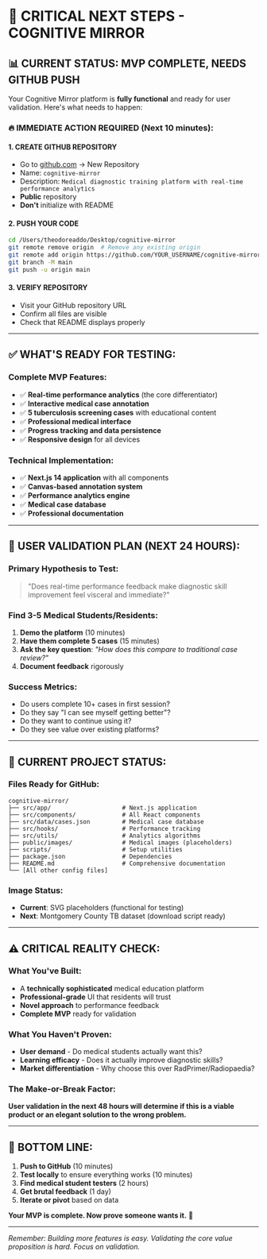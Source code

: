 # 🚨 CRITICAL NEXT STEPS - COGNITIVE MIRROR

## 📊 CURRENT STATUS: MVP COMPLETE, NEEDS GITHUB PUSH

Your Cognitive Mirror platform is **fully functional** and ready for user validation. Here's what needs to happen:

### 🔥 IMMEDIATE ACTION REQUIRED (Next 10 minutes):

#### 1. **CREATE GITHUB REPOSITORY**
- Go to [github.com](https://github.com) → New Repository
- Name: `cognitive-mirror`
- Description: `Medical diagnostic training platform with real-time performance analytics`
- **Public** repository
- **Don't** initialize with README

#### 2. **PUSH YOUR CODE**
```bash
cd /Users/theodoreaddo/Desktop/cognitive-mirror
git remote remove origin  # Remove any existing origin
git remote add origin https://github.com/YOUR_USERNAME/cognitive-mirror.git
git branch -M main
git push -u origin main
```

#### 3. **VERIFY REPOSITORY**
- Visit your GitHub repository URL
- Confirm all files are visible
- Check that README displays properly

---

## ✅ WHAT'S READY FOR TESTING:

### **Complete MVP Features:**
- ✅ **Real-time performance analytics** (the core differentiator)
- ✅ **Interactive medical case annotation**
- ✅ **5 tuberculosis screening cases** with educational content
- ✅ **Professional medical interface**
- ✅ **Progress tracking and data persistence**
- ✅ **Responsive design** for all devices

### **Technical Implementation:**
- ✅ **Next.js 14 application** with all components
- ✅ **Canvas-based annotation system**
- ✅ **Performance analytics engine**
- ✅ **Medical case database**
- ✅ **Professional documentation**

---

## 🎯 USER VALIDATION PLAN (NEXT 24 HOURS):

### **Primary Hypothesis to Test:**
> "Does real-time performance feedback make diagnostic skill improvement feel visceral and immediate?"

### **Find 3-5 Medical Students/Residents:**
1. **Demo the platform** (10 minutes)
2. **Have them complete 5 cases** (15 minutes)
3. **Ask the key question**: *"How does this compare to traditional case review?"*
4. **Document feedback** rigorously

### **Success Metrics:**
- Do users complete 10+ cases in first session?
- Do they say "I can see myself getting better"?
- Do they want to continue using it?
- Do they see value over existing platforms?

---

## 📂 CURRENT PROJECT STATUS:

### **Files Ready for GitHub:**
```
cognitive-mirror/
├── src/app/                    # Next.js application
├── src/components/             # All React components  
├── src/data/cases.json         # Medical case database
├── src/hooks/                  # Performance tracking
├── src/utils/                  # Analytics algorithms
├── public/images/              # Medical images (placeholders)
├── scripts/                    # Setup utilities
├── package.json                # Dependencies
├── README.md                   # Comprehensive documentation
└── [All other config files]
```

### **Image Status:**
- **Current**: SVG placeholders (functional for testing)
- **Next**: Montgomery County TB dataset (download script ready)

---

## ⚠️ CRITICAL REALITY CHECK:

### **What You've Built:**
- A **technically sophisticated** medical education platform
- **Professional-grade** UI that residents will trust
- **Novel approach** to performance feedback
- **Complete MVP** ready for validation

### **What You Haven't Proven:**
- **User demand** - Do medical students actually want this?
- **Learning efficacy** - Does it actually improve diagnostic skills?
- **Market differentiation** - Why choose this over RadPrimer/Radiopaedia?

### **The Make-or-Break Factor:**
**User validation in the next 48 hours will determine if this is a viable product or an elegant solution to the wrong problem.**

---

## 🚀 BOTTOM LINE:

1. **Push to GitHub** (10 minutes)
2. **Test locally** to ensure everything works (10 minutes)  
3. **Find medical student testers** (2 hours)
4. **Get brutal feedback** (1 day)
5. **Iterate or pivot** based on data

**Your MVP is complete. Now prove someone wants it.** 🎯

---

*Remember: Building more features is easy. Validating the core value proposition is hard. Focus on validation.*
